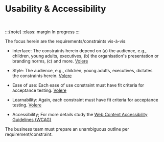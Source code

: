 <br>

# Usability & Accessibility

<br>

:::{note}
:class: margin
In progress
:::

The focus herein are the requirements/constraints vis-à-vis

* Interface: The constraints herein depend on (a) the audience, e.g., children, young adults, executives, (b) the organisation's presentation or branding norms, (c) and more. [Volere](https://homepages.laas.fr/kader/Robertson.pdf)

* Style: The audience, e.g., children, young adults, executives, dictates the constraints herein. [Volere](https://homepages.laas.fr/kader/Robertson.pdf)

* Ease of use: Each ease of use constraint must have fit criteria for acceptance testing. [Volere](https://homepages.laas.fr/kader/Robertson.pdf)

* Learnability: Again, each constraint must have fit criteria for acceptance testing. [Volere](https://homepages.laas.fr/kader/Robertson.pdf)

* Accessibility; For more details study the <a href="https://wcag.com/developers/">Web Content Accessibility Guidelines (WCAG)</a>

The business team must prepare an unambiguous outline per requirement/constraint.

<br>
<br>

<br>
<br>

<br>
<br>

<br>
<br>
